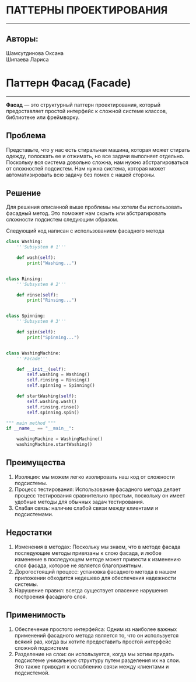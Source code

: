ПАТТЕРНЫ ПРОЕКТИРОВАНИЯ
=======================

* * *

Авторы:
-------

Шамсутдинова Оксана  
Шипаева Лариса

Паттерн Фасад (Facade)
=============================

* * *

**Фасад** — это структурный паттерн проектирования, который предоставляет простой интерфейс к сложной системе классов, библиотеке или фреймворку.

Проблема
--------

Представьте, что у нас есть стиральная машина, которая может стирать одежду, полоскать ее и отжимать, но все задачи выполняет отдельно. Поскольку вся система довольно сложна, нам нужно абстрагироваться от сложностей подсистем. Нам нужна система, которая может автоматизировать всю задачу без помех с нашей стороны.

Решение
--------

Для решения описанной выше проблемы мы хотели бы использовать фасадный метод. Это поможет нам скрыть или абстрагировать сложности подсистем следующим образом.

Следующий код написан с использованием фасадного метода
```python
class Washing:
	'''Subsystem # 1'''

	def wash(self):
		print("Washing...")


class Rinsing:
	'''Subsystem # 2'''

	def rinse(self):
		print("Rinsing...")


class Spinning:
	'''Subsystem # 3'''

	def spin(self):
		print("Spinning...")


class WashingMachine:
	'''Facade'''

	def __init__(self):
		self.washing = Washing()
		self.rinsing = Rinsing()
		self.spinning = Spinning()

	def startWashing(self):
		self.washing.wash()
		self.rinsing.rinse()
		self.spinning.spin()

""" main method """
if __name__ == "__main__":

	washingMachine = WashingMachine()
	washingMachine.startWashing()
```

Преимущества
------------

1.  Изоляция: мы можем легко изолировать наш код от сложности подсистемы.
2.  Процесс тестирования: Использование фасадного метода делает процесс тестирования сравнительно простым, поскольку он имеет удобные методы для обычных задач тестирования.
3.  Слабая связь: наличие слабой связи между клиентами и подсистемами.

Недостатки
----------

1.  Изменения в методах: Поскольку мы знаем, что в методе фасада последующие методы привязаны к слою фасада, и любое изменение в последующем методе может привести к изменению слоя фасада, которое не является благоприятным.
2.  Дорогостоящий процесс: установка фасадного метода в нашем приложении обходится недешево для обеспечения надежности системы.
3.  Нарушение правил: всегда существует опасение нарушения построения фасадного слоя.

 Применимость
------------

1.  Обеспечение простого интерфейса: Одним из наиболее важных применений фасадного метода является то, что он используется всякий раз, когда вы хотите предоставить простой интерфейс сложной подсистеме
2.  Разделение на слои: он используется, когда мы хотим придать подсистеме уникальную структуру путем разделения их на слои. Это также приводит к ослаблению связи между клиентами и подсистемой.
